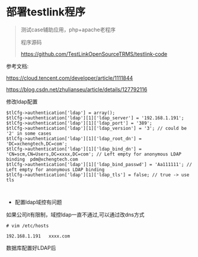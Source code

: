 # 部署testlink程序



> 测试case辅助应用，php+apache老程序
>
> 程序源码
>
> https://github.com/TestLinkOpenSourceTRMS/testlink-code



参考文档: 

https://cloud.tencent.com/developer/article/1111844

https://blog.csdn.net/zhulianseu/article/details/127792116



修改ldap配置

``` 
$tlCfg->authentication['ldap'] = array();
$tlCfg->authentication['ldap'][1]['ldap_server'] = '192.168.1.191';
$tlCfg->authentication['ldap'][1]['ldap_port'] = '389';
$tlCfg->authentication['ldap'][1]['ldap_version'] = '3'; // could be '2' in some cases
$tlCfg->authentication['ldap'][1]['ldap_root_dn'] = 'DC=xchengtech,DC=com';
$tlCfg->authentication['ldap'][1]['ldap_bind_dn'] = 'CN=scm,CN=Users,DC=xxxx,DC=com'; // Left empty for anonymous LDAP binding  pdm@xchengtech.com
$tlCfg->authentication['ldap'][1]['ldap_bind_passwd'] = 'Aa111111'; // Left empty for anonymous LDAP binding
$tlCfg->authentication['ldap'][1]['ldap_tls'] = false; // true -> use tls



```





* 配置ldap域控有问题

如果公司it有限制，域控ldap一直不通过,可以通过改dns方式



``` shell
# vim /etc/hosts

192.168.1.191   xxxx.com
```





数据库配置好LDAP后